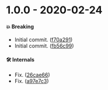 # 1.0.0 - 2020-02-24

#### 💥 Breaking

- Initial commit. ([f70a291](https://github.com/rajzik/az-semantic-release-config/commit/f70a291))
- Initial commit. ([fb56c99](https://github.com/rajzik/az-semantic-release-config/commit/fb56c99))

#### 🛠 Internals

- Fix. ([26cae66](https://github.com/rajzik/az-semantic-release-config/commit/26cae66))
- Fix. ([a97e7c3](https://github.com/rajzik/az-semantic-release-config/commit/a97e7c3))
